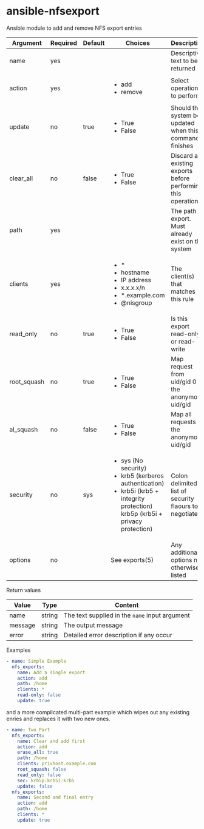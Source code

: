# ansible-nfsexport
Ansible module to add and remove NFS export entries


| Argument | Required | Default | Choices | Description |
| --- | --- | --- | --- | --- |
| name | yes | | | Descriptive text to be returned |
| action | yes | | <ul><li>add</li><li>remove</li></ul> | Select operation to perform |
| update | no | true | <ul><li>True</li><li>False</li></ul> | Should the system be updated when this command finishes |
| clear_all | no | false | <ul><li>True</li><li>False</li></ul> | Discard all existing exports before performing this operation |
| path | yes | |  | The path to export. Must already exist on the system |
| clients | yes | | <ul><li>&ast;</li><li>hostname</li><li>IP address</li><li>x.x.x.x/n</li><li>&ast;.example.com</li><li>@nisgroup</li></ul> | The client(s) that matches this rule |
| read_only | no | true | <ul><li>True</li><li>False</li></ul> | Is this export read-only or read-write |
| root_squash | no | true | <ul><li>True</li><li>False</li></ul> | Map request from uid/gid 0 to the anonymous uid/gid |
| al_squash | no | false | <ul><li>True</li><li>False</li></ul> | Map all requests to the anonymous uid/gid |
| security | no | sys | <ul><li>sys (No security)</li><li>krb5 (kerberos authentication)</li><li>krb5i (krb5 + integrity protection)</li></li>krb5p (krb5i + privacy protection)</li></ul> | Colon delimited list of security flaours to negotiate |
| options | no | | See exports(5) | Any additional options not otherwise listed |


Return values

| Value | Type | Content |
| --- | --- | --- |
| name | string | The text supplied in the `name` input argument |
| message | string | The output message |
| error | string | Detailed error description if any occur |

Examples

```YAML
- name: Simple Example
  nfs_exports:
    name: Add a single export
    action: add
    path: /home
    clients: *
    read-only: false
    update: true
```

and a more complicated multi-part example which wipes out any existing enries 
and replaces it with two new ones.
```YAML
- name: Two Part
  nfs_exports:
    name: Clear and add first
    action: add
    erase_all: true
    path: /home
    clients: privhost.example.com
    root_squash: false
    read_only: false
    sec: krb5p:krb5i:krb5
    update: false
  nfs_exports:
    name: Second and final entry
    action: add
    path: /home
    clients: *
    update: true
```
